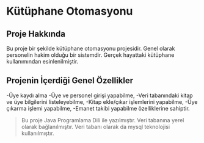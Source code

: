# Kütüphane Otomasyonu

## Proje Hakkında
Bu proje bir şekilde kütüphane otomasyonu projesidir. Genel olarak personelin hakim olduğu bir sistemdir. Gerçek hayattaki kütüphane kullanımından esinlenilmiştir.



## Projenin İçerdiği Genel Özellikler
-Üye kaydı alma
-Üye ve personel girişi yapabilme,
-Veri tabanındaki kitap ve üye bilgilerini listeleyebilme,
-Kitap ekle/çıkar işlemlerini yapabilme,
-Üye çıkarma işlemi yapabilme,
-Emanet takibi yapabilme özelliklerine sahiptir.


> Bu proje Java Programlama Dili ile yazılmıştır. Veri tabanına yerel olarak bağlanılmıştır. Veri tabanı olarak da mysql teknolojisi kullanılmıştır.
